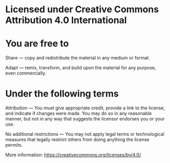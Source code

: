 # Licensed under Creative Commons Attribution 4.0 International #

# You are free to #

Share — copy and redistribute the material in any medium or format.

Adapt — remix, transform, and build upon the material for any purpose, even commercially.

# Under the following terms #

Attribution — You must give appropriate credit, provide a link to the license, and indicate if changes were made. You may do so in any reasonable manner, but not in any way that suggests the licensor endorses you or your use.

No additional restrictions — You may not apply legal terms or technological measures that legally restrict others from doing anything the license permits.

More information: https://creativecommons.org/licenses/by/4.0/
